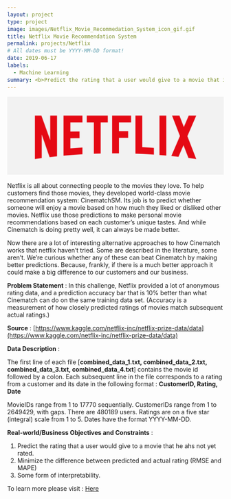```yaml
---
layout: project
type: project
image: images/Netflix_Movie_Recommedation_System_icon_gif.gif
title: Netflix Movie Recommendation System
permalink: projects/Netflix
# All dates must be YYYY-MM-DD format!
date: 2019-06-17
labels:
  - Machine Learning
summary: <b>Predict the rating that a user would give to a movie that is not yet rated.</b>
---
```


<img class="ui image" src="../images/Netflix_Movie_Recommedation_System_Banner.png">

Netflix is all about connecting people to the movies they love. To help customers find those movies, they developed world-class movie recommendation system: CinematchSM. Its job is to predict whether someone will enjoy a movie based on how much they liked or disliked other movies. Netflix use those predictions to make personal movie recommendations based on each customer’s unique tastes. And while Cinematch is doing pretty well, it can always be made better.

Now there are a lot of interesting alternative approaches to how Cinematch works that netflix haven’t tried. Some are described in the literature, some aren’t. We’re curious whether any of these can beat Cinematch by making better predictions. Because, frankly, if there is a much better approach it could make a big difference to our customers and our business.

<b>Problem Statement</b> : In this challenge, Netflix provided a lot of anonymous rating data, and a prediction accuracy bar that is 10% better than what Cinematch can do on the same training data set. (Accuracy is a measurement of how closely predicted ratings of movies match subsequent actual ratings.)

<b>Source</b> : [https://www.kaggle.com/netflix-inc/netflix-prize-data/data](https://www.kaggle.com/netflix-inc/netflix-prize-data/data)

<b>Data Description</b> : 

The first line of each file [<b>combined_data_1.txt, combined_data_2.txt, combined_data_3.txt, combined_data_4.txt</b>] contains the movie id followed by a colon. Each subsequent line in the file corresponds to a rating from a customer and its date in the following format : 
<b>CustomerID, Rating, Date</b>

MovieIDs range from 1 to 17770 sequentially. CustomerIDs range from 1 to 2649429, with gaps. There are 480189 users. Ratings are on a five star (integral) scale from 1 to 5. Dates have the format YYYY-MM-DD.

<b>Real-world/Business Objectives and Constraints</b> : 
1. Predict the rating that a user would give to a movie that he ahs not yet rated.
2. Minimize the difference between predicted and actual rating (RMSE and MAPE)
3. Some form of interpretability.

To learn more please visit : [Here](https://github.com/Souravban/Netflix-Movie-Recommendation-System)
